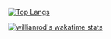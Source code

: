 [![Top Langs](https://github-readme-stats.vercel.app/api/top-langs/?username=MohammedElhadidy&layout=compact)](https://github.com/anuraghazra/github-readme-stats)

[![willianrod's wakatime stats](https://github-readme-stats.vercel.app/api/wakatime?username=MohammedElhadidy)](https://github.com/anuraghazra/github-readme-stats)
